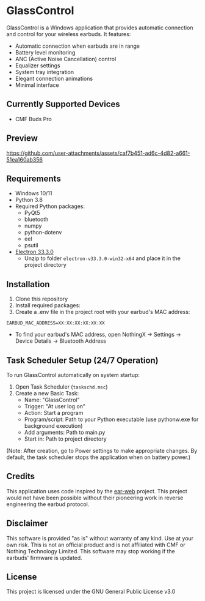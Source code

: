# GlassControl

GlassControl is a Windows application that provides automatic connection and control for your wireless earbuds. It features:

- Automatic connection when earbuds are in range
- Battery level monitoring
- ANC (Active Noise Cancellation) control
- Equalizer settings
- System tray integration
- Elegant connection animations
- Minimal interface

## Currently Supported Devices
- CMF Buds Pro

## Preview


https://github.com/user-attachments/assets/caf7b451-ad6c-4d82-a661-51ea160ab356






## Requirements

- Windows 10/11
- Python 3.8
- Required Python packages:
  - PyQt5
  - bluetooth
  - numpy
  - python-dotenv
  - eel
  - psutil
- [Electron 33.3.0](https://github.com/electron/electron/releases/download/v33.3.0/electron-v33.3.0-win32-x64.zip)
  - Unzip to folder `electron-v33.3.0-win32-x64` and place it in the project directory

## Installation

1. Clone this repository
2. Install required packages:
3. Create a .env file in the project root with your earbud's MAC address:
```
EARBUD_MAC_ADDRESS=XX:XX:XX:XX:XX:XX
```
- To find your earbud's MAC address, open NothingX -> Settings -> Device Details -> Bluetooth Address

## Task Scheduler Setup (24/7 Operation)

To run GlassControl automatically on system startup:

1. Open Task Scheduler (`taskschd.msc`)
2. Create a new Basic Task:
   - Name: "GlassControl"
   - Trigger: "At user log on"
   - Action: Start a program
   - Program/script: Path to your Python executable (use pythonw.exe for background execution)
   - Add arguments: Path to main.py
   - Start in: Path to project directory

(Note: After creation, go to Power settings to make appropriate changes. By default, the task scheduler stops the application when on battery power.)

## Credits

This application uses code inspired by the [ear-web](https://github.com/radiance-project/ear-web) project. This project would not have been possible without their pioneering work in reverse engineering the earbud protocol.

## Disclaimer

This software is provided "as is" without warranty of any kind. Use at your own risk. This is not an official product and is not affiliated with CMF or Nothing Technology Limited. This software may stop working if the earbuds' firmware is updated.

## License

This project is licensed under the GNU General Public License v3.0
